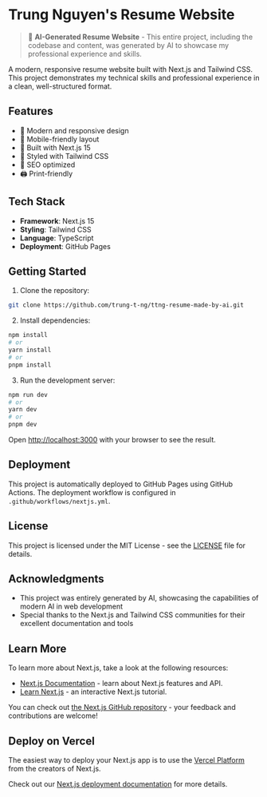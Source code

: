 # Trung Nguyen's Resume Website

> 🚀 **AI-Generated Resume Website** - This entire project, including the codebase and content, was generated by AI to showcase my professional experience and skills.

A modern, responsive resume website built with Next.js and Tailwind CSS. This project demonstrates my technical skills and professional experience in a clean, well-structured format.

## Features

- 🎨 Modern and responsive design
- 📱 Mobile-friendly layout
- 🚀 Built with Next.js 15
- 💅 Styled with Tailwind CSS
- 📄 SEO optimized
- 🖨️ Print-friendly

## Tech Stack

- **Framework**: Next.js 15
- **Styling**: Tailwind CSS
- **Language**: TypeScript
- **Deployment**: GitHub Pages

## Getting Started

1. Clone the repository:
```bash
git clone https://github.com/trung-t-ng/ttng-resume-made-by-ai.git
```

2. Install dependencies:
```bash
npm install
# or
yarn install
# or
pnpm install
```

3. Run the development server:
```bash
npm run dev
# or
yarn dev
# or
pnpm dev
```

Open [http://localhost:3000](http://localhost:3000) with your browser to see the result.

## Deployment

This project is automatically deployed to GitHub Pages using GitHub Actions. The deployment workflow is configured in `.github/workflows/nextjs.yml`.

## License

This project is licensed under the MIT License - see the [LICENSE](LICENSE) file for details.

## Acknowledgments

- This project was entirely generated by AI, showcasing the capabilities of modern AI in web development
- Special thanks to the Next.js and Tailwind CSS communities for their excellent documentation and tools

## Learn More

To learn more about Next.js, take a look at the following resources:

- [Next.js Documentation](https://nextjs.org/docs) - learn about Next.js features and API.
- [Learn Next.js](https://nextjs.org/learn) - an interactive Next.js tutorial.

You can check out [the Next.js GitHub repository](https://github.com/vercel/next.js) - your feedback and contributions are welcome!

## Deploy on Vercel

The easiest way to deploy your Next.js app is to use the [Vercel Platform](https://vercel.com/new?utm_medium=default-template&filter=next.js&utm_source=create-next-app&utm_campaign=create-next-app-readme) from the creators of Next.js.

Check out our [Next.js deployment documentation](https://nextjs.org/docs/app/building-your-application/deploying) for more details.
